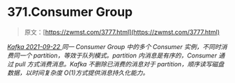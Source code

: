 <!--yml
category: 未分类
date: 0001-01-01 00:00:00
-->

# 371.Consumer Group

> 原文：[https://zwmst.com/3777.html](https://zwmst.com/3777.html)

   [ *Kafka* ](https://zwmst.com/kafka)*[ <time datetime="2021-09-23T00:40:01+08:00"> 2021-09-22 </time> ](https://zwmst.com/3777.html)  同一 Consumer Group 中的多个 Consumer 实例，不同时消费同一个 partition，等效于队列模式。partition 内消息是有序的，Consumer 通过 pull 方式消费消息。Kafka 不删除已消费的消息对于 partition，顺序读写磁盘数据，以时间复杂度 O(1)方式提供消息持久化能力。*